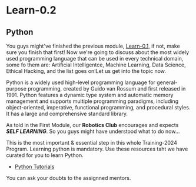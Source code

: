 # Learn-0.2
## Python

You  guys might've finished the previous module, [Learn-0.1](https://github.com/Training-2024/Learn-0.1), if not, make sure you finish that first!<!--first finish that and then visit this module.--> Now we're going to discuss about the most widely used programming language that can be used in every technical domain, some fo them are:<!--stating some of them,--> Artificial Intelligentce, Machine Learning, Data Science, Ethical Hacking, and the list goes on!<!--if I state everything then it'll take another repo for explaining the applications only -->Let us get into the topic now.

Python is a widely used high-level programming language for general-purpose programming, created by Guido van Rossum and first released in 1991. Python features a dynamic type system and automatic memory management and supports multiple programming paradigms, including object-oriented, imperative, functional programming, and procedural styles. It has a large and comprehensive standard library.

As <!--previously-->told in the First Module, our **Robotics Club** <!--is promoting-->encourages and expects **_SELF LEARNING_**. So you guys might have understood what to do now...

This is the most important & essential step in this whole Training-2024 Program. <!--So-->Learning python is mandatory. Use these resources taht we have curated for you to learn Python.

- [Python Tutorials](https://github.com/Training-2024/Learn-0.2/tree/main/python_tutorials)

You can ask your doubts to the assignned mentors.
